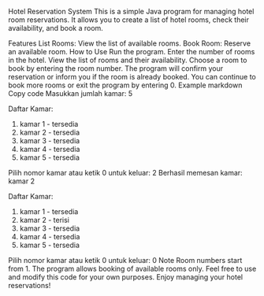 Hotel Reservation System
This is a simple Java program for managing hotel room reservations. It allows you to create a list of hotel rooms, check their availability, and book a room.

Features
List Rooms: View the list of available rooms.
Book Room: Reserve an available room.
How to Use
Run the program.
Enter the number of rooms in the hotel.
View the list of rooms and their availability.
Choose a room to book by entering the room number.
The program will confirm your reservation or inform you if the room is already booked.
You can continue to book more rooms or exit the program by entering 0.
Example
markdown
Copy code
Masukkan jumlah kamar: 5

Daftar Kamar:
1. kamar 1 - tersedia
2. kamar 2 - tersedia
3. kamar 3 - tersedia
4. kamar 4 - tersedia
5. kamar 5 - tersedia

Pilih nomor kamar atau ketik 0 untuk keluar:
2
Berhasil memesan kamar: kamar 2

Daftar Kamar:
1. kamar 1 - tersedia
2. kamar 2 - terisi
3. kamar 3 - tersedia
4. kamar 4 - tersedia
5. kamar 5 - tersedia

Pilih nomor kamar atau ketik 0 untuk keluar:
0
Note
Room numbers start from 1.
The program allows booking of available rooms only.
Feel free to use and modify this code for your own purposes. Enjoy managing your hotel reservations!






